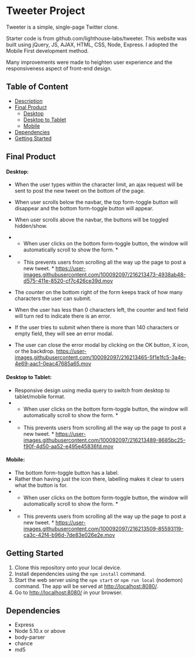 # Tweeter Project

Tweeter is a simple, single-page Twitter clone.

Starter code is from github.com/lighthouse-labs/tweeter.
This website was built using jQuery, JS, AJAX, HTML, CSS, Node, Express.
I adopted the Mobile First development method.

Many improvements were made to heighten user experience and the responsiveness aspect of front-end design.

## Table of Content

- [Description](https://github.com/esther-sh-choi/tweeter#esthers-tinyapp-project)
- [Final Product](https://github.com/esther-sh-choi/tweeter#final-product)
  - [Desktop](https://github.com/esther-sh-choi/tweeter#desktop)
  - [Desktop to Tablet](https://github.com/esther-sh-choi/tweeter#desktop-to-tablet)
  - [Mobile](https://github.com/esther-sh-choi/tweeter#mobile)
- [Dependencies](https://github.com/esther-sh-choi/tweeter#dependencies)
- [Getting Started](https://github.com/esther-sh-choi/tweeter#getting-started)


## Final Product

#### Desktop:

- When the user types within the character limit, an ajax request will be sent to post the new tweet on the bottom of the page.
- When user scrolls below the navbar, the top form-toggle button will disappear and the bottom form-toggle button will appear.
- When user scrolls above the navbar, the buttons will be toggled hidden/show.
- * When user clicks on the bottom form-toggle button, the window will automatically scroll to show the form. *
- * This prevents users from scrolling all the way up the page to post a new tweet. *
https://user-images.githubusercontent.com/100092097/216213473-4938ab48-d575-411e-8520-cf7c426ce39d.mov

- The counter on the bottom right of the form keeps track of how many characters the user can submit.
- When the user has less than 0 characters left, the counter and text field will turn red to indicate there is an error.
- If the user tries to submit when there is more than 140 characters or empty field, they will see an error modal.
- The user can close the error modal by clicking on the OK button, X icon, or the backdrop.
https://user-images.githubusercontent.com/100092097/216213465-5f1e1fc5-3a4e-4e69-aac1-0eac47685a65.mov



#### Desktop to Tablet:

- Responsive design using media query to switch from desktop to tablet/mobile format.
- * When user clicks on the bottom form-toggle button, the window will automatically scroll to show the form. *
- * This prevents users from scrolling all the way up the page to post a new tweet. *
https://user-images.githubusercontent.com/100092097/216213489-8685bc25-f90f-4d50-aa52-e495e45836fd.mov


#### Mobile:

- The bottom form-toggle button has a label.
- Rather than having just the icon there, labelling makes it clear to users what the button is for.
- * When user clicks on the bottom form-toggle button, the window will automatically scroll to show the form. *
- * This prevents users from scrolling all the way up the page to post a new tweet. *
https://user-images.githubusercontent.com/100092097/216213509-85593119-ca3c-42f4-b96d-7de83e026e2e.mov


## Getting Started

1. Clone this repository onto your local device.
2. Install dependencies using the `npm install` command.
3. Start the web server using the `npm start` or `npm run local` (nodemon) command. The app will be served at <http://localhost:8080/>.
4. Go to <http://localhost:8080/> in your browser.

## Dependencies

- Express
- Node 5.10.x or above
- body-parser
- chance
- md5
